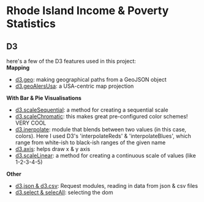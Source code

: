 # Rhode Island Income & Poverty Statistics

## D3
here's a few of the D3 features used in this project:
</br>
**Mapping**
- [d3.geo](https://github.com/d3/d3-geo): making geographical paths from a GeoJSON object 
- [d3.geoAlersUsa](https://github.com/d3/d3-geo#geoAlbersUsa): a USA-centric map projection

**With Bar & Pie Visualisations**
- [d3.scaleSequential](https://github.com/d3/d3-scale#scaleSequential): a method for creating a sequential scale
- [d3.scaleChromatic](https://github.com/d3/d3-scale-chromatic#d3-scale-chromatic): this makes great pre-configured color schemes! VERY COOL
- [d3.inerpolate](https://github.com/d3/d3-interpolate#d3-interpolate): module that blends between two values (in this case, colors). Here I used D3's 'interpolateReds' & 'interpolateBlues', which range from white-ish to black-ish ranges of the given name
- [d3.axis](https://github.com/d3/d3-axis#d3-axis): helps draw x & y axis
- [d3.scaleLinear](https://github.com/d3/d3-scale#scaleLinear): a method for creating a continuous scale of values (like 1-2-3-4-5)

**Other**
- [d3.json & d3.csv](https://github.com/d3/d3-request/blob/master/README.md#d3-request): Request modules, reading in data from json & csv files
- [d3.select & selecAll](https://github.com/d3/d3-selection#d3-selection): selecting the dom

